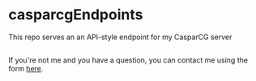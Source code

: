 # casparcgEndpoints

This repo serves an an API-style endpoint for my CasparCG server

## 

If you're not me and you have a question, you can contact me using the form [here](https://oblivionmedia.typeform.com/to/EwQYqmPa).

